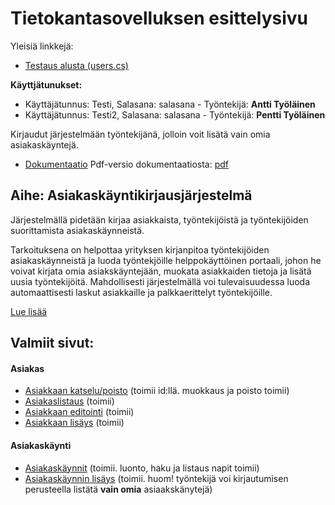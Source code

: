 # Tietokantasovelluksen esittelysivu

Yleisiä linkkejä:

* [Testaus alusta (users.cs)](http://antthaap.users.cs.helsinki.fi/tsoha/)

**Käyttjätunukset:**
* Käyttäjätunnus: Testi, Salasana: salasana - Työntekijä: **Antti Työläinen**
* Käyttäjätunnus: Testi2, Salasana: salasana - Työntekijä: **Pentti Työläinen**

Kirjaudut järjestelmään työntekijänä, jolloin voit lisätä vain omia asiakaskäyntejä.

* [Dokumentaatio](doc/doc_markdown/dokumentaatio.md)
Pdf-versio dokumentaatiosta: [pdf](doc/dokumentaatio.pdf)

## Aihe: Asiakaskäyntikirjausjärjestelmä

Järjestelmällä pidetään kirjaa asiakkaista, työntekijöistä ja työntekijöiden suorittamista asiakaskäynneistä.

Tarkoituksena on helpottaa yrityksen kirjanpitoa työntekijöiden asiakaskäynneistä ja luoda työntekjöille helppokäyttöinen portaali, johon he voivat kirjata omia asiakskäyntejään, muokata asiakkaiden tietoja ja lisätä uusia työntekijöitä. Mahdollisesti järjestelmällä voi tulevaisuudessa luoda automaattisesti laskut asiakkaille ja palkkaerittelyt työntekijöille.

[Lue lisää](doc/doc_markdown/dokumentaatio.md)

## Valmiit sivut:

#### Asiakas
* [Asiakkaan katselu/poisto](http://antthaap.users.cs.helsinki.fi/tsoha/customer/view/1) (toimii id:llä. muokkaus ja poisto toimii)
* [Asiakaslistaus](http://antthaap.users.cs.helsinki.fi/tsoha/customers) (toimii)
* [Asiakkaan editointi](http://antthaap.users.cs.helsinki.fi/tsoha/customer/edit/1) (toimii)
* [Asiakkaan lisäys](http://antthaap.users.cs.helsinki.fi/tsoha/customer/add) (toimii)

#### Asiakaskäynti
* [Asiakaskäynnit](http://antthaap.users.cs.helsinki.fi/tsoha/customervisits) (toimii. luonto, haku ja listaus napit toimii)
* [Asiakaskäynnin lisäys](http://antthaap.users.cs.helsinki.fi/tsoha/customervisit/new) (toimii. huom! työntekijä voi kirjautumisen perusteella listätä **vain omia** asiaakskänytejä)
